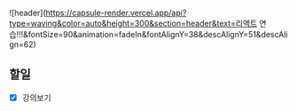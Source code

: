 ![header](https://capsule-render.vercel.app/api?type=waving&color=auto&height=300&section=header&text=리액트 연습!!!&fontSize=90&animation=fadeIn&fontAlignY=38&descAlignY=51&descAlign=62)

## 할일

- [x] 강의보기

